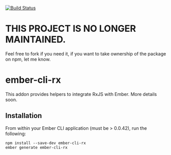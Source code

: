 [![Build Status](https://travis-ci.org/blesh/ember-cli-rx.svg?branch=master)](https://travis-ci.org/blesh/ember-cli-rx)

# THIS PROJECT IS NO LONGER MAINTAINED.

Feel free to fork if you need it, if you want to take ownership of the package on npm, let me know.

# ember-cli-rx

This addon provides helpers to integrate RxJS with Ember. More details soon.

## Installation

From within your Ember CLI application (must be > 0.0.42), run the
following:

    npm install --save-dev ember-cli-rx
    ember generate ember-cli-rx
